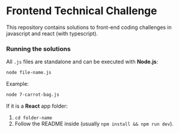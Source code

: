 # Frontend Technical Challenge

This repository contains solutions to front-end coding challenges in javascript and react (with typescript).

### Running the solutions

All `.js` files are standalone and can be executed with **Node.js**:

```bash
node file-name.js
```

Example:

```bash
node 7-carrot-bag.js
```

If it is a **React** app folder:

1. `cd folder-name`
2. Follow the README inside (usually `npm install && npm run dev`).
